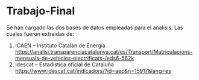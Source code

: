 # Trabajo-Final

Se han cargado las dos bases de datos empleadas para el analisis. Las cuales fueron extraidas de: 
1. ICAEN – Instituto Catalán de Energía     https://analisi.transparenciacatalunya.cat/es/Transport/Matriculacions-mensuals-de-vehicles-electrificats-/eds6-562k
2. Idescat – Estadística oficial de Cataluña   https://www.idescat.cat/indicadors/?id=aec&n=15917&lang=es


